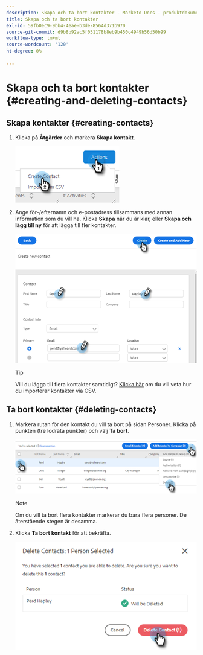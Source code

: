 ```yaml
---
description: Skapa och ta bort kontakter - Marketo Docs - produktdokumentation
title: Skapa och ta bort kontakter
exl-id: 59fb0ec9-9bb4-4eae-b3de-8564d371b970
source-git-commit: d9b8b92ac5f051178b8eb9b450c4949b56d50b99
workflow-type: tm+mt
source-wordcount: '120'
ht-degree: 0%

---
```


# Skapa och ta bort kontakter {#creating-and-deleting-contacts}

## Skapa kontakter {#creating-contacts}

1. Klicka på **Åtgärder** och markera **Skapa kontakt**.

   ![](assets/creating-and-deleting-contacts-1.png)

1. Ange för-/efternamn och e-postadress tillsammans med annan information som du vill ha. Klicka **Skapa** när du är klar, eller **Skapa och lägg till ny** för att lägga till fler kontakter.

   ![](assets/creating-and-deleting-contacts-2.png)

   >[!TIP]
   >
   >Vill du lägga till flera kontakter samtidigt? [Klicka här](/help/marketo/product-docs/marketo-sales-insight/actions/people/managing-contacts/import-contacts-via-csv.md) om du vill veta hur du importerar kontakter via CSV.

## Ta bort kontakter {#deleting-contacts}

1. Markera rutan för den kontakt du vill ta bort på sidan Personer. Klicka på punkten (tre lodräta punkter) och välj **Ta bort**.

   ![](assets/creating-and-deleting-contacts-3.png)

   >[!NOTE]
   >
   >Om du vill ta bort flera kontakter markerar du bara flera personer. De återstående stegen är desamma.

1. Klicka **Ta bort kontakt** för att bekräfta.

   ![](assets/creating-and-deleting-contacts-4.png)
